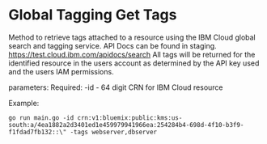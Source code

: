 # Global Tagging Get Tags
Method to retrieve tags attached to a resource using the IBM Cloud global search and tagging service. API Docs can be found in staging. https://test.cloud.ibm.com/apidocs/search All tags will be returned for the identified resource in the users account as determined by the API key used and the users IAM permissions. 

parameters:
Required:  -id - 64 digit CRN for IBM Cloud resource

Example: 
```
go run main.go -id crn:v1:bluemix:public:kms:us-south:a/4ea1882a2d3401ed1e459979941966ea:254284b4-698d-4f10-b3f9-f1fdad7fb132::\" -tags webserver,dbserver 
```